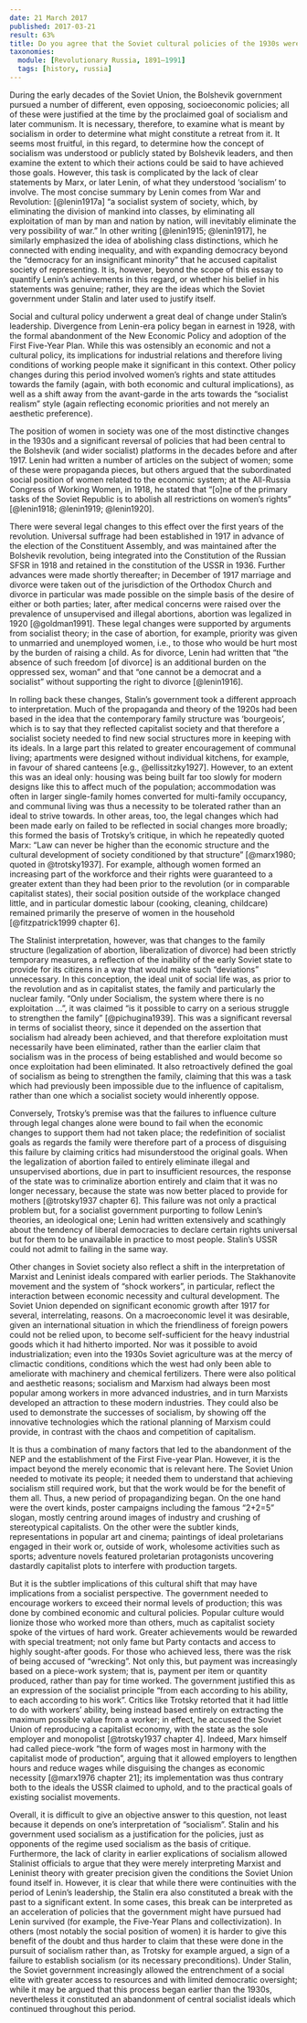 ```yaml
---
date: 21 March 2017
published: 2017-03-21
result: 63%
title: Do you agree that the Soviet cultural policies of the 1930s were a retreat from socialism?
taxonomies:
  module: [Revolutionary Russia, 1891–1991]
  tags: [history, russia]
---
```


During the early decades of the Soviet Union, the Bolshevik government pursued a number of different, even opposing, socioeconomic policies; all of these were justified at the time by the proclaimed goal of socialism and later communism. It is necessary, therefore, to examine what is meant by socialism in order to determine what might constitute a retreat from it. It seems most fruitful, in this regard, to determine how the concept of socialism was understood or publicly stated by Bolshevik leaders, and then examine the extent to which their actions could be said to have achieved those goals. However, this task is complicated by the lack of clear statements by Marx, or later Lenin, of what they understood ‘socialism’ to involve. The most concise summary by Lenin comes from War and Revolution: [@lenin1917a] “a socialist system of society, which, by eliminating the division of mankind into classes, by eliminating all exploitation of man by man and nation by nation, will inevitably eliminate the very possibility of war.” In other writing [@lenin1915; @lenin1917], he similarly emphasized the idea of abolishing class distinctions, which he connected with ending inequality, and with expanding democracy beyond the “democracy for an insignificant minority” that he accused capitalist society of representing. It is, however, beyond the scope of this essay to quantify Lenin’s achievements in this regard, or whether his belief in his statements was genuine; rather, they are the ideas which the Soviet government under Stalin and later used to justify itself.

Social and cultural policy underwent a great deal of change under Stalin’s leadership. Divergence from Lenin-era policy began in earnest in 1928, with the formal abandonment of the New Economic Policy and adoption of the First Five-Year Plan. While this was ostensibly an economic and not a cultural policy, its implications for industrial relations and therefore living conditions of working people make it significant in this context. Other policy changes during this period involved women’s rights and state attitudes towards the family (again, with both economic and cultural implications), as well as a shift away from the avant-garde in the arts towards the “socialist realism” style (again reflecting economic priorities and not merely an aesthetic preference).

The position of women in society was one of the most distinctive changes in the 1930s and a significant reversal of policies that had been central to the Bolshevik (and wider socialist) platforms in the decades before and after 1917. Lenin had written a number of articles on the subject of women; some of these were propaganda pieces, but others argued that the subordinated social position of women related to the economic system; at the All-Russia Congress of Working Women, in 1918, he stated that “\[o]ne of the primary tasks of the Soviet Republic is to abolish all restrictions on women’s rights” [@lenin1918; @lenin1919; @lenin1920].

There were several legal changes to this effect over the first years of the revolution. Universal suffrage had been established in 1917 in advance of the election of the Constituent Assembly, and was maintained after the Bolshevik revolution, being integrated into the Constitution of the Russian SFSR in 1918 and retained in the constitution of the USSR in 1936. Further advances were made shortly thereafter; in December of 1917 marriage and divorce were taken out of the jurisdiction of the Orthodox Church and divorce in particular was made possible on the simple basis of the desire of either or both parties; later, after medical concerns were raised over the prevalence of unsupervised and illegal abortions, abortion was legalized in 1920 [@goldman1991]. These legal changes were supported by arguments from socialist theory; in the case of abortion, for example, priority was given to unmarried and unemployed women, i.e., to those who would be hurt most by the burden of raising a child. As for divorce, Lenin had written that “the absence of such freedom \[of divorce] is an additional burden on the oppressed sex, woman” and that “one cannot be a democrat and a socialist” without supporting the right to divorce [@lenin1916].

In rolling back these changes, Stalin’s government took a different approach to interpretation. Much of the propaganda and theory of the 1920s had been based in the idea that the contemporary family structure was ‘bourgeois’, which is to say that they reflected capitalist society and that therefore a socialist society needed to find new social structures more in keeping with its ideals. In a large part this related to greater encouragement of communal living; apartments were designed without individual kitchens, for example, in favour of shared canteens [e.g., @ellissitzky1927]. However, to an extent this was an ideal only: housing was being built far too slowly for modern designs like this to affect much of the population; accommodation was often in larger single-family homes converted for multi-family occupancy, and communal living was thus a necessity to be tolerated rather than an ideal to strive towards. In other areas, too, the legal changes which had been made early on failed to be reflected in social changes more broadly; this formed the basis of Trotsky’s critique, in which he repeatedly quoted Marx: “Law can never be higher than the economic structure and the cultural development of society conditioned by that structure” [@marx1980; quoted in @trotsky1937]. For example, although women formed an increasing part of the workforce and their rights were guaranteed to a greater extent than they had been prior to the revolution (or in comparable capitalist states), their social position outside of the workplace changed little, and in particular domestic labour (cooking, cleaning, childcare) remained primarily the preserve of women in the household [@fitzpatrick1999 chapter 6].

The Stalinist interpretation, however, was that changes to the family structure (legalization of abortion, liberalization of divorce) had been strictly temporary measures, a reflection of the inability of the early Soviet state to provide for its citizens in a way that would make such “deviations” unnecessary. In this conception, the ideal unit of social life was, as prior to the revolution and as in capitalist states, the family and particularly the nuclear family. “Only under Socialism, the system where there is no exploitation …”, it was claimed “is it possible to carry on a serious struggle to strengthen the family” [@pichugina1939]. This was a significant reversal in terms of socialist theory, since it depended on the assertion that socialism had already been achieved, and that therefore exploitation must necessarily have been eliminated, rather than the earlier claim that socialism was in the process of being established and would become so once exploitation had been eliminated. It also retroactively defined the goal of socialism as being to strengthen the family, claiming that this was a task which had previously been impossible due to the influence of capitalism, rather than one which a socialist society would inherently oppose.

Conversely, Trotsky’s premise was that the failures to influence culture through legal changes alone were bound to fail when the economic changes to support them had not taken place; the redefinition of socialist goals as regards the family were therefore part of a process of disguising this failure by claiming critics had misunderstood the original goals. When the legalization of abortion failed to entirely eliminate illegal and unsupervised abortions, due in part to insufficient resources, the response of the state was to criminalize abortion entirely and claim that it was no longer necessary, because the state was now better placed to provide for mothers [@trotsky1937 chapter 6]. This failure was not only a practical problem but, for a socialist government purporting to follow Lenin’s theories, an ideological one; Lenin had written extensively and scathingly about the tendency of liberal democracies to declare certain rights universal but for them to be unavailable in practice to most people. Stalin’s USSR could not admit to failing in the same way.

Other changes in Soviet society also reflect a shift in the interpretation of Marxist and Leninist ideals compared with earlier periods. The Stakhanovite movement and the system of “shock workers”, in particular, reflect the interaction between economic necessity and cultural development. The Soviet Union depended on significant economic growth after 1917 for several, interrelating, reasons. On a macroeconomic level it was desirable, given an international situation in which the friendliness of foreign powers could not be relied upon, to become self-sufficient for the heavy industrial goods which it had hitherto imported. Nor was it possible to avoid industrialization; even into the 1930s Soviet agriculture was at the mercy of climactic conditions, conditions which the west had only been able to ameliorate with machinery and chemical fertilizers. There were also political and aesthetic reasons; socialism and Marxism had always been most popular among workers in more advanced industries, and in turn Marxists developed an attraction to these modern industries. They could also be used to demonstrate the successes of socialism, by showing off the innovative technologies which the rational planning of Marxism could provide, in contrast with the chaos and competition of capitalism.

It is thus a combination of many factors that led to the abandonment of the NEP and the establishment of the First Five-year Plan. However, it is the impact beyond the merely economic that is relevant here. The Soviet Union needed to motivate its people; it needed them to understand that achieving socialism still required work, but that the work would be for the benefit of them all. Thus, a new period of propagandizing began. On the one hand were the overt kinds, poster campaigns including the famous “2+2=5” slogan, mostly centring around images of industry and crushing of stereotypical capitalists. On the other were the subtler kinds, representations in popular art and cinema; paintings of ideal proletarians engaged in their work or, outside of work, wholesome activities such as sports; adventure novels featured proletarian protagonists uncovering dastardly capitalist plots to interfere with production targets.

But it is the subtler implications of this cultural shift that may have implications from a socialist perspective. The government needed to encourage workers to exceed their normal levels of production; this was done by combined economic and cultural policies. Popular culture would lionize those who worked more than others, much as capitalist society spoke of the virtues of hard work. Greater achievements would be rewarded with special treatment; not only fame but Party contacts and access to highly sought-after goods. For those who achieved less, there was the risk of being accused of “wrecking”. Not only this, but payment was increasingly based on a piece-work system; that is, payment per item or quantity produced, rather than pay for time worked. The government justified this as an expression of the socialist principle “from each according to his ability, to each according to his work”. Critics like Trotsky retorted that it had little to do with workers’ ability, being instead based entirely on extracting the maximum possible value from a worker; in effect, he accused the Soviet Union of reproducing a capitalist economy, with the state as the sole employer and monopolist [@trotsky1937 chapter 4]. Indeed, Marx himself had called piece-work “the form of wages most in harmony with the capitalist mode of production”, arguing that it allowed employers to lengthen hours and reduce wages while disguising the changes as economic necessity [@marx1976 chapter 21]; its implementation was thus contrary both to the ideals the USSR claimed to uphold, and to the practical goals of existing socialist movements.

Overall, it is difficult to give an objective answer to this question, not least because it depends on one’s interpretation of “socialism”. Stalin and his government used socialism as a justification for the policies, just as opponents of the regime used socialism as the basis of critique. Furthermore, the lack of clarity in earlier explications of socialism allowed Stalinist officials to argue that they were merely interpreting Marxist and Leninist theory with greater precision given the conditions the Soviet Union found itself in. However, it is clear that while there were continuities with the period of Lenin’s leadership, the Stalin era also constituted a break with the past to a significant extent. In some cases, this break can be interpreted as an acceleration of policies that the government might have pursued had Lenin survived (for example, the Five-Year Plans and collectivization). In others (most notably the social position of women) it is harder to give this benefit of the doubt and thus harder to claim that these were done in the pursuit of socialism rather than, as Trotsky for example argued, a sign of a failure to establish socialism (or its necessary preconditions). Under Stalin, the Soviet government increasingly allowed the entrenchment of a social elite with greater access to resources and with limited democratic oversight; while it may be argued that this process began earlier than the 1930s, nevertheless it constituted an abandonment of central socialist ideals which continued throughout this period.
